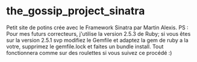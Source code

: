 # the_gossip_project_sinatra
Petit site de potins crée avec le Framework Sinatra par Martin Alexis.
PS : Pour mes futurs correcteurs, j'utilise la version 2.5.3 de Ruby; si vous êtes sur la version 2.5.1 svp modifiez le Gemfile et adaptez la gem de ruby a la votre, supprimez le gemfile.lock et faites un bundle install. Tout fonctionnera comme sur des roulettes si vous suivez ce procédé :) 
